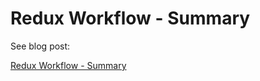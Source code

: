 # Redux Workflow - Summary

See blog post:

[Redux Workflow - Summary](http://frederictorres.blogspot.com/2018/05/redux-workflow-summary.html)